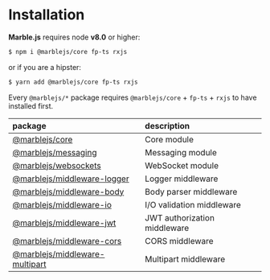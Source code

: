 # Installation

**Marble.js** requires node **v8.0** or higher:

```bash
$ npm i @marblejs/core fp-ts rxjs
```

or if you are a hipster:

```bash
$ yarn add @marblejs/core fp-ts rxjs
```

Every `@marblejs/*` package requires `@marblejs/core` + `fp-ts` + `rxjs` to have installed first.

| package | description |
| :--- | :--- |
| [@marblejs/core](../other/api-reference/core/) | Core module |
| [@marblejs/messaging](../other/api-reference/messaging/) | Messaging module |
| [@marblejs/websockets](../other/api-reference/websockets/) | WebSocket module |
| [@marblejs/middleware-logger](../other/api-reference/middleware-logger.md) | Logger middleware |
| [@marblejs/middleware-body](../other/api-reference/middleware-body.md) | Body parser middleware |
| [@marblejs/middleware-io](../other/api-reference/middleware-io.md) | I/O validation middleware |
| [@marblejs/middleware-jwt](../other/api-reference/middleware-jwt/) | JWT authorization middleware |
| [@marblejs/middleware-cors](../other/api-reference/middleware-cors.md) | CORS middleware |
| [@marblejs/middleware-multipart](../other/api-reference/middleware-multipart.md) | Multipart middleware |

